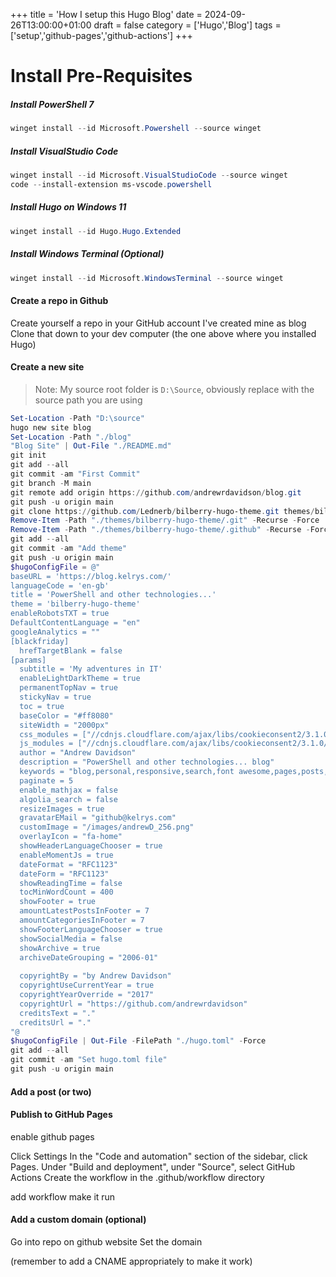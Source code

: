 +++
title = 'How I setup this Hugo Blog'
date = 2024-09-26T13:00:00+01:00
draft = false
category = ['Hugo','Blog']
tags = ['setup','github-pages','github-actions']
+++
# Install Pre-Requisites

##### Install PowerShell 7

```powershell
winget install --id Microsoft.Powershell --source winget
```

##### Install VisualStudio Code

```powershell
winget install --id Microsoft.VisualStudioCode --source winget
code --install-extension ms-vscode.powershell
```

##### Install Hugo on Windows 11

```powershell
winget install --id Hugo.Hugo.Extended
```

##### Install Windows Terminal (Optional)

```powershell
winget install --id Microsoft.WindowsTerminal --source winget
```

#### Create a repo in Github

Create yourself a repo in your GitHub account
I've created mine as blog
Clone that down to your dev computer (the one above where you installed Hugo)

#### Create a new site

> Note: My source root folder is `D:\Source`, obviously replace with the source path you are using

```powershell
Set-Location -Path "D:\source"
hugo new site blog
Set-Location -Path "./blog"
"Blog Site" | Out-File "./README.md"
git init
git add --all
git commit -am "First Commit"
git branch -M main
git remote add origin https://github.com/andrewrdavidson/blog.git
git push -u origin main
git clone https://github.com/Lednerb/bilberry-hugo-theme.git themes/bilberry-hugo-theme
Remove-Item -Path "./themes/bilberry-hugo-theme/.git" -Recurse -Force
Remove-Item -Path "./themes/bilberry-hugo-theme/.github" -Recurse -Force
git add --all
git commit -am "Add theme"
git push -u origin main
$hugoConfigFile = @"
baseURL = 'https://blog.kelrys.com/'
languageCode = 'en-gb'
title = 'PowerShell and other technologies...'
theme = 'bilberry-hugo-theme'
enableRobotsTXT = true
DefaultContentLanguage = "en"
googleAnalytics = ""
[blackfriday]
  hrefTargetBlank = false
[params]
  subtitle = 'My adventures in IT'
  enableLightDarkTheme = true
  permanentTopNav = true
  stickyNav = true
  toc = true
  baseColor = "#ff8080"
  siteWidth = "2000px"
  css_modules = ["//cdnjs.cloudflare.com/ajax/libs/cookieconsent2/3.1.0/cookieconsent.min.css"]
  js_modules = ["//cdnjs.cloudflare.com/ajax/libs/cookieconsent2/3.1.0/cookieconsent.min.js","init-cookieconsent.js"]
  author = "Andrew Davidson"
  description = "PowerShell and other technologies... blog"
  keywords = "blog,personal,responsive,search,font awesome,pages,posts,multilingual,highlight.js,syntax highlighting,premium,shortcuts"
  paginate = 5
  enable_mathjax = false
  algolia_search = false
  resizeImages = true
  gravatarEMail = "github@kelrys.com"
  customImage = "/images/andrewD_256.png"
  overlayIcon = "fa-home"
  showHeaderLanguageChooser = true
  enableMomentJs = true
  dateFormat = "RFC1123"
  dateForm = "RFC1123"
  showReadingTime = false
  tocMinWordCount = 400
  showFooter = true
  amountLatestPostsInFooter = 7
  amountCategoriesInFooter = 7
  showFooterLanguageChooser = true
  showSocialMedia = false
  showArchive = true
  archiveDateGrouping = "2006-01"
  
  copyrightBy = "by Andrew Davidson"
  copyrightUseCurrentYear = true
  copyrightYearOverride = "2017"
  copyrightUrl = "https://github.com/andrewrdavidson"
  creditsText = "."
  creditsUrl = "."
"@
$hugoConfigFile | Out-File -FilePath "./hugo.toml" -Force
git add --all
git commit -am "Set hugo.toml file"
git push -u origin main

```

#### Add a post (or two)

#### Publish to GitHub Pages

enable github pages

Click Settings
In the "Code and automation" section of the sidebar, click  Pages.
Under "Build and deployment", under "Source", select GitHub Actions
Create the workflow in the .github/workflow directory

add workflow
make it run

#### Add a custom domain (optional)

Go into repo on github website
Set the domain

(remember to add a CNAME appropriately to make it work)